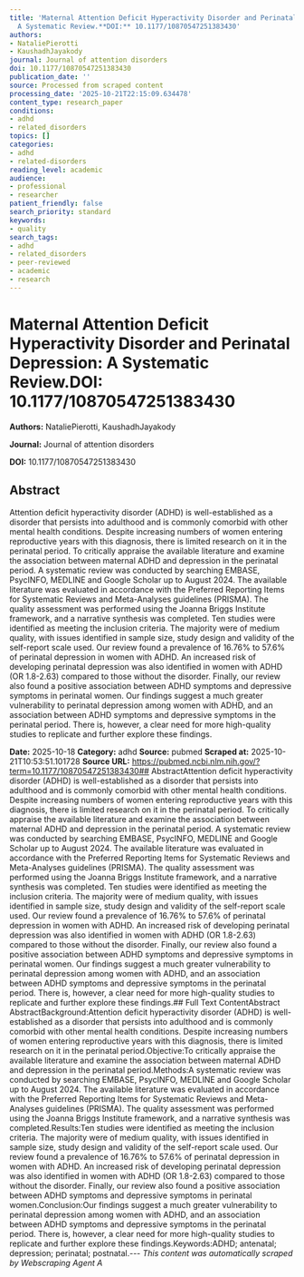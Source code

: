 ```yaml
---
title: 'Maternal Attention Deficit Hyperactivity Disorder and Perinatal Depression:
  A Systematic Review.**DOI:** 10.1177/10870547251383430'
authors:
- NataliePierotti
- KaushadhJayakody
journal: Journal of attention disorders
doi: 10.1177/10870547251383430
publication_date: ''
source: Processed from scraped content
processing_date: '2025-10-21T22:15:09.634478'
content_type: research_paper
conditions:
- adhd
- related_disorders
topics: []
categories:
- adhd
- related-disorders
reading_level: academic
audience:
- professional
- researcher
patient_friendly: false
search_priority: standard
keywords:
- quality
search_tags:
- adhd
- related_disorders
- peer-reviewed
- academic
- research
---
```


# Maternal Attention Deficit Hyperactivity Disorder and Perinatal Depression: A Systematic Review.**DOI:** 10.1177/10870547251383430

**Authors:** NataliePierotti, KaushadhJayakody

**Journal:** Journal of attention disorders

**DOI:** 10.1177/10870547251383430

## Abstract

Attention deficit hyperactivity disorder (ADHD) is well-established as a disorder that persists into adulthood and is commonly comorbid with other mental health conditions. Despite increasing numbers of women entering reproductive years with this diagnosis, there is limited research on it in the perinatal period.
To critically appraise the available literature and examine the association between maternal ADHD and depression in the perinatal period.
A systematic review was conducted by searching EMBASE, PsycINFO, MEDLINE and Google Scholar up to August 2024. The available literature was evaluated in accordance with the Preferred Reporting Items for Systematic Reviews and Meta-Analyses guidelines (PRISMA). The quality assessment was performed using the Joanna Briggs Institute framework, and a narrative synthesis was completed.
Ten studies were identified as meeting the inclusion criteria. The majority were of medium quality, with issues identified in sample size, study design and validity of the self-report scale used. Our review found a prevalence of 16.76% to 57.6% of perinatal depression in women with ADHD. An increased risk of developing perinatal depression was also identified in women with ADHD (OR 1.8-2.63) compared to those without the disorder. Finally, our review also found a positive association between ADHD symptoms and depressive symptoms in perinatal women.
Our findings suggest a much greater vulnerability to perinatal depression among women with ADHD, and an association between ADHD symptoms and depressive symptoms in the perinatal period. There is, however, a clear need for more high-quality studies to replicate and further explore these findings.

**Date:** 2025-10-18
**Category:** adhd
**Source:** pubmed
**Scraped at:** 2025-10-21T10:53:51.101728
**Source URL:** https://pubmed.ncbi.nlm.nih.gov/?term=10.1177/10870547251383430## AbstractAttention deficit hyperactivity disorder (ADHD) is well-established as a disorder that persists into adulthood and is commonly comorbid with other mental health conditions. Despite increasing numbers of women entering reproductive years with this diagnosis, there is limited research on it in the perinatal period.
To critically appraise the available literature and examine the association between maternal ADHD and depression in the perinatal period.
A systematic review was conducted by searching EMBASE, PsycINFO, MEDLINE and Google Scholar up to August 2024. The available literature was evaluated in accordance with the Preferred Reporting Items for Systematic Reviews and Meta-Analyses guidelines (PRISMA). The quality assessment was performed using the Joanna Briggs Institute framework, and a narrative synthesis was completed.
Ten studies were identified as meeting the inclusion criteria. The majority were of medium quality, with issues identified in sample size, study design and validity of the self-report scale used. Our review found a prevalence of 16.76% to 57.6% of perinatal depression in women with ADHD. An increased risk of developing perinatal depression was also identified in women with ADHD (OR 1.8-2.63) compared to those without the disorder. Finally, our review also found a positive association between ADHD symptoms and depressive symptoms in perinatal women.
Our findings suggest a much greater vulnerability to perinatal depression among women with ADHD, and an association between ADHD symptoms and depressive symptoms in the perinatal period. There is, however, a clear need for more high-quality studies to replicate and further explore these findings.## Full Text ContentAbstract AbstractBackground:Attention deficit hyperactivity disorder (ADHD) is well-established as a disorder that persists into adulthood and is commonly comorbid with other mental health conditions. Despite increasing numbers of women entering reproductive years with this diagnosis, there is limited research on it in the perinatal period.Objective:To critically appraise the available literature and examine the association between maternal ADHD and depression in the perinatal period.Methods:A systematic review was conducted by searching EMBASE, PsycINFO, MEDLINE and Google Scholar up to August 2024. The available literature was evaluated in accordance with the Preferred Reporting Items for Systematic Reviews and Meta-Analyses guidelines (PRISMA). The quality assessment was performed using the Joanna Briggs Institute framework, and a narrative synthesis was completed.Results:Ten studies were identified as meeting the inclusion criteria. The majority were of medium quality, with issues identified in sample size, study design and validity of the self-report scale used. Our review found a prevalence of 16.76% to 57.6% of perinatal depression in women with ADHD. An increased risk of developing perinatal depression was also identified in women with ADHD (OR 1.8-2.63) compared to those without the disorder. Finally, our review also found a positive association between ADHD symptoms and depressive symptoms in perinatal women.Conclusion:Our findings suggest a much greater vulnerability to perinatal depression among women with ADHD, and an association between ADHD symptoms and depressive symptoms in the perinatal period. There is, however, a clear need for more high-quality studies to replicate and further explore these findings.Keywords:ADHD; antenatal; depression; perinatal; postnatal.---
*This content was automatically scraped by Webscraping Agent A*